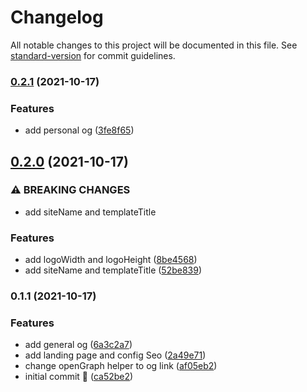 # Changelog

All notable changes to this project will be documented in this file. See [standard-version](https://github.com/conventional-changelog/standard-version) for commit guidelines.

### [0.2.1](https://github.com/iambigmomma/og/compare/v0.2.0...v0.2.1) (2021-10-17)


### Features

* add personal og ([3fe8f65](https://github.com/iambigmomma/og/commit/3fe8f65fa3b11e4cdf2d8a679f9b21caec39ad17))

## [0.2.0](https://github.com/iambigmomma/og/compare/v0.1.1...v0.2.0) (2021-10-17)


### ⚠ BREAKING CHANGES

* add siteName and templateTitle

### Features

* add logoWidth and logoHeight ([8be4568](https://github.com/iambigmomma/og/commit/8be45687115d614f95ca18859dced2f76f572a56))
* add siteName and templateTitle ([52be839](https://github.com/iambigmomma/og/commit/52be83968ae9c634fcd31e10afda6526b8ef2c1a))

### 0.1.1 (2021-10-17)


### Features

* add general og ([6a3c2a7](https://github.com/iambigmomma/og/commit/6a3c2a71a76e9107da63ce80f4166381aaec4d34))
* add landing page and config Seo ([2a49e71](https://github.com/iambigmomma/og/commit/2a49e7163293edb7611d0bd70647ecc9edc140c1))
* change openGraph helper to og link ([af05eb2](https://github.com/iambigmomma/og/commit/af05eb2431137ff2a183cbaad575db758a922c6b))
* initial commit 🚀 ([ca52be2](https://github.com/iambigmomma/og/commit/ca52be2954e3095587b439b2850dc58319827ad3))
